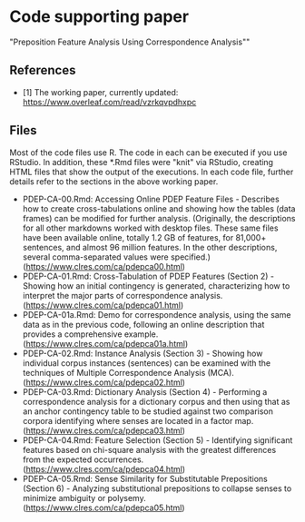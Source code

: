 # Code supporting paper 

"Preposition Feature Analysis Using Correspondence Analysis""

References
----------

- [1] The working paper, currently updated: https://www.overleaf.com/read/vzrkqvpdhxpc

Files
-----

Most of the code files use R. The code in each can be executed if you use RStudio. In addition, these *.Rmd files were "knit" via RStudio, creating HTML files that show the output of the executions. In each code file, further details refer to the sections in the above working paper.

- PDEP-CA-00.Rmd: Accessing Online PDEP Feature Files - Describes how to create cross-tabulations online and showing how the tables (data frames) can be modified for further analysis. (Originally, the descriptions for all other markdowns worked with desktop files. These same files have been available online, totally 1.2 GB of features, for 81,000+ sentences, and almost 96 million features. In the other descriptions, several comma-separated values were specified.) (https://www.clres.com/ca/pdepca00.html)
- PDEP-CA-01.Rmd: Cross-Tabulation of PDEP Features (Section 2) - Showing how an initial contingency is generated, characterizing how to interpret the major parts of correspondence analysis. (https://www.clres.com/ca/pdepca01.html)
- PDEP-CA-01a.Rmd: Demo for correspondence analysis, using the same data as in the previous code, following an online description that provides a comprehensive example. (https://www.clres.com/ca/pdepca01a.html)
- PDEP-CA-02.Rmd: Instance Analysis (Section 3) - Showing how individual corpus instances (sentences) can be examined with the techniques of Multiple Correspondence Analysis (MCA). (https://www.clres.com/ca/pdepca02.html)
- PDEP-CA-03.Rmd: Dictionary Analysis (Section 4) - Performing a correspondence analysis for a dictionary corpus and then using that as an anchor contingency table to be studied against two comparison corpora identifying where senses are located in a factor map. (https://www.clres.com/ca/pdepca03.html)
- PDEP-CA-04.Rmd: Feature Selection (Section 5) - Identifying significant features based on chi-square analysis with the greatest differences from the expected occurrences. (https://www.clres.com/ca/pdepca04.html)
- PDEP-CA-05.Rmd: Sense Similarity for Substitutable Prepositions (Section 6) - Analyzing substitutional prepositions to collapse senses to minimize ambiguity or polysemy. (https://www.clres.com/ca/pdepca05.html)
